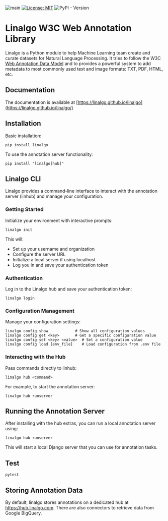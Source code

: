 ![main](https://github.com/linalgo/linalgo/actions/workflows/main.yml/badge.svg)
[![License: MIT](https://img.shields.io/badge/License-MIT-yellow.svg)](https://opensource.org/licenses/MIT)
![PyPI - Version](https://img.shields.io/pypi/v/linalgo)


# Linalgo W3C Web Annotation Library

Linalgo is a Python module to help Machine Learning team create and curate 
datasets for Natural Language Processing. It tries to follow
the W3C [Web Annotation Data Model](https://www.w3.org/TR/annotation-model/) and
to provides a powerful system to add metadata to most commonly used text and
image formats: TXT, PDF, HTML, etc.

## Documentation

The documentation is available at [https://linalgo.github.io/linalgo](https://linalgo.github.io/linalgo/)

## Installation 

Basic installation:
```
pip install linalgo
```

To use the annotation server functionality:
```
pip install "linalgo[hub]"
```

## Linalgo CLI

Linalgo provides a command-line interface to interact with the annotation server (linhub) and manage your configuration.

### Getting Started

Initialize your environment with interactive prompts:
```
linalgo init
```

This will:
- Set up your username and organization
- Configure the server URL
- Initialize a local server if using localhost
- Log you in and save your authentication token

### Authentication

Log in to the Linalgo hub and save your authentication token:
```
linalgo login
```

### Configuration Management

Manage your configuration settings:
```
linalgo config show            # Show all configuration values
linalgo config get <key>       # Get a specific configuration value
linalgo config set <key> <value>  # Set a configuration value
linalgo config load [env_file]    # Load configuration from .env file
```

### Interacting with the Hub

Pass commands directly to linhub:
```
linalgo hub <command>
```

For example, to start the annotation server:
```
linalgo hub runserver
```

## Running the Annotation Server

After installing with the hub extras, you can run a local annotation server using:
```
linalgo hub runserver
```

This will start a local Django server that you can use for annotation tasks.

## Test

```
pytest
```

## Storing Annotation Data

By default, linalgo stores annotations on a dedicated hub at https://hub.linalgo.com.
There are also connectors to retrieve data from Google BigQuery.
